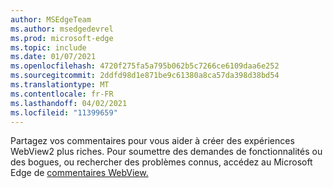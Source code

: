 ```yaml
---
author: MSEdgeTeam
ms.author: msedgedevrel
ms.prod: microsoft-edge
ms.topic: include
ms.date: 01/07/2021
ms.openlocfilehash: 4720f275fa5a795b062b5c7266ce6109daa6e252
ms.sourcegitcommit: 2ddfd98d1e871be9c61380a8ca57da398d38bd54
ms.translationtype: MT
ms.contentlocale: fr-FR
ms.lasthandoff: 04/02/2021
ms.locfileid: "11399659"
---
```

Partagez vos commentaires pour vous aider à créer des expériences WebView2 plus riches.  Pour soumettre des demandes de fonctionnalités ou des bogues, ou rechercher des problèmes connus, accédez au Microsoft Edge de [commentaires WebView.][GithubMicrosoftedgeWebviewfeedback]  

<!-- links -->  

[GithubMicrosoftedgeWebviewfeedback]: https://github.com/MicrosoftEdge/WebViewFeedback "Commentaires WebView - MicrosoftEdge/WebViewFeedback | GitHub"  
